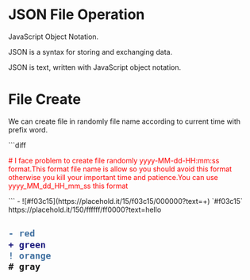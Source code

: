 <html>
  <head></head>
  <body>
    <h1>JSON File Operation</h1>
    <p>JavaScript Object Notation.</p>
    <p>JSON is a syntax for storing and exchanging data.</p>
    <p>JSON is text, written with JavaScript object notation.</p>
    <h1>File Create</h1>
    <p>We can create file in randomly file name according to current time with prefix word.</p>
    ```diff
    <p style="color:red"># I face problem to create file randomly yyyy-MM-dd-HH:mm:ss format.This format file name is allow so you should avoid this format otherwise you kill your important time and patience.You can use yyyy_MM_dd_HH_mm_ss this format</p>
    ```
    - ![#f03c15](https://placehold.it/15/f03c15/000000?text=+) `#f03c15`
    https://placehold.it/150/ffffff/ff0000?text=hello
    <h2>

```diff
- red
+ green
! orange
# gray
```

</h2>
  </body>
  </html>
